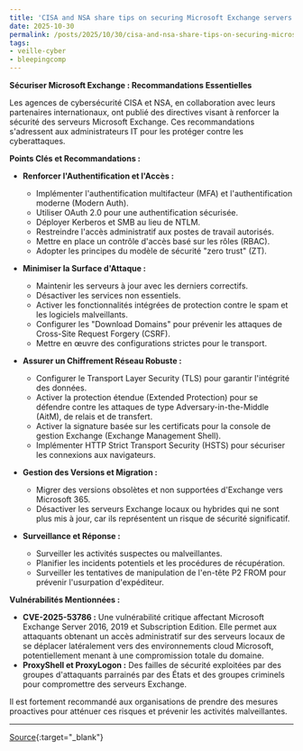 ```yaml
---
title: 'CISA and NSA share tips on securing Microsoft Exchange servers'
date: 2025-10-30
permalink: /posts/2025/10/30/cisa-and-nsa-share-tips-on-securing-microsoft-exchange-servers/
tags:
- veille-cyber
- bleepingcomp
---
```

**Sécuriser Microsoft Exchange : Recommandations Essentielles**

Les agences de cybersécurité CISA et NSA, en collaboration avec leurs partenaires internationaux, ont publié des directives visant à renforcer la sécurité des serveurs Microsoft Exchange. Ces recommandations s'adressent aux administrateurs IT pour les protéger contre les cyberattaques.

**Points Clés et Recommandations :**

*   **Renforcer l'Authentification et l'Accès :**
    *   Implémenter l'authentification multifacteur (MFA) et l'authentification moderne (Modern Auth).
    *   Utiliser OAuth 2.0 pour une authentification sécurisée.
    *   Déployer Kerberos et SMB au lieu de NTLM.
    *   Restreindre l'accès administratif aux postes de travail autorisés.
    *   Mettre en place un contrôle d'accès basé sur les rôles (RBAC).
    *   Adopter les principes du modèle de sécurité "zero trust" (ZT).

*   **Minimiser la Surface d'Attaque :**
    *   Maintenir les serveurs à jour avec les derniers correctifs.
    *   Désactiver les services non essentiels.
    *   Activer les fonctionnalités intégrées de protection contre le spam et les logiciels malveillants.
    *   Configurer les "Download Domains" pour prévenir les attaques de Cross-Site Request Forgery (CSRF).
    *   Mettre en œuvre des configurations strictes pour le transport.

*   **Assurer un Chiffrement Réseau Robuste :**
    *   Configurer le Transport Layer Security (TLS) pour garantir l'intégrité des données.
    *   Activer la protection étendue (Extended Protection) pour se défendre contre les attaques de type Adversary-in-the-Middle (AitM), de relais et de transfert.
    *   Activer la signature basée sur les certificats pour la console de gestion Exchange (Exchange Management Shell).
    *   Implémenter HTTP Strict Transport Security (HSTS) pour sécuriser les connexions aux navigateurs.

*   **Gestion des Versions et Migration :**
    *   Migrer des versions obsolètes et non supportées d'Exchange vers Microsoft 365.
    *   Désactiver les serveurs Exchange locaux ou hybrides qui ne sont plus mis à jour, car ils représentent un risque de sécurité significatif.

*   **Surveillance et Réponse :**
    *   Surveiller les activités suspectes ou malveillantes.
    *   Planifier les incidents potentiels et les procédures de récupération.
    *   Surveiller les tentatives de manipulation de l'en-tête P2 FROM pour prévenir l'usurpation d'expéditeur.

**Vulnérabilités Mentionnées :**

*   **CVE-2025-53786 :** Une vulnérabilité critique affectant Microsoft Exchange Server 2016, 2019 et Subscription Edition. Elle permet aux attaquants obtenant un accès administratif sur des serveurs locaux de se déplacer latéralement vers des environnements cloud Microsoft, potentiellement menant à une compromission totale du domaine.
*   **ProxyShell et ProxyLogon :** Des failles de sécurité exploitées par des groupes d'attaquants parrainés par des États et des groupes criminels pour compromettre des serveurs Exchange.

Il est fortement recommandé aux organisations de prendre des mesures proactives pour atténuer ces risques et prévenir les activités malveillantes.

---
[Source](https://www.bleepingcomputer.com/news/security/cisa-and-nsa-share-tips-on-securing-microsoft-exchange-servers/){:target="_blank"}

